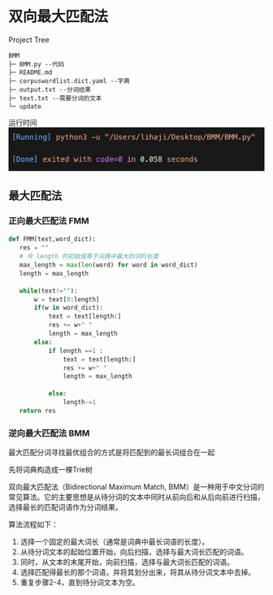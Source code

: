 # 双向最大匹配法


Project Tree
```
BMM
├─ BMM.py --代码
├─ README.md
├─ corpuswordlist.dict.yaml --字典
├─ output.txt --分词结果
├─ text.txt --需要分词的文本
└─ update

```
运行时间
![Alt text](image.png)



## 最大匹配法
### 正向最大匹配法 FMM
 ```python
 def FMM(text,word_dict):
    res = ""
    # 令 length 的初始值等于词典中最大的词的长度
    max_length = max(len(word) for word in word_dict)
    length = max_length

    while(text!=""):
        w = text[0:length]
        if(w in word_dict):
            text = text[length:]
            res += w+" "
            length = max_length
        else:
            if length ==1 :
                text = text[length:]
                res += w+" "
                length = max_length

            else:
                length-=1
    return res
 ```


### 逆向最大匹配法 BMM



最大匹配分词寻找最优组合的方式是将匹配到的最长词组合在一起

先将词典构造成一棵Trie树





双向最大匹配法（Bidirectional Maximum Match, BMM）是一种用于中文分词的常见算法。它的主要思想是从待分词的文本中同时从前向后和从后向前进行扫描，选择最长的匹配词语作为分词结果。

算法流程如下：

1. 选择一个固定的最大词长（通常是词典中最长词语的长度）。
2. 从待分词文本的起始位置开始，向后扫描，选择与最大词长匹配的词语。
3. 同时，从文本的末尾开始，向前扫描，选择与最大词长匹配的词语。
4. 选择匹配得最长的那个词语，并将其划分出来，将其从待分词文本中去掉。
5. 重复步骤2-4，直到待分词文本为空。
